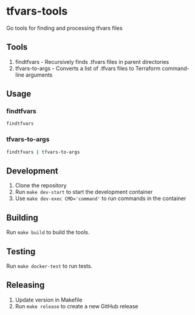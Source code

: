 # tfvars-tools

Go tools for finding and processing tfvars files

## Tools

1. findtfvars - Recursively finds .tfvars files in parent directories
2. tfvars-to-args - Converts a list of .tfvars files to Terraform command-line arguments

## Usage

### findtfvars

```bash
findtfvars
```

### tfvars-to-args

```bash
findtfvars | tfvars-to-args
```

## Development

1. Clone the repository
2. Run `make dev-start` to start the development container
3. Use `make dev-exec CMD='command'` to run commands in the container

## Building

Run `make build` to build the tools.

## Testing

Run `make docker-test` to run tests.

## Releasing

1. Update version in Makefile
2. Run `make release` to create a new GitHub release
